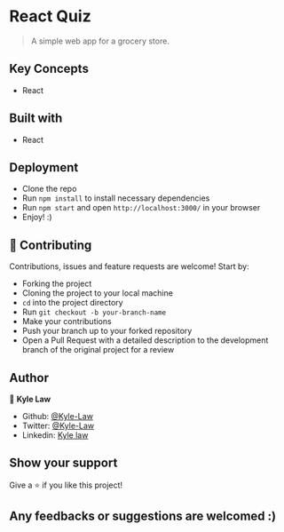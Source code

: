 # React Quiz

> A simple web app for a grocery store.

<!-- - Inspired by [this tutorial video](https://www.youtube.com/watch?v=F2JCjVSZlG0) -->
<!--

## Snapshots

![image](https://user-images.githubusercontent.com/55923773/87842309-1f33ba00-c8de-11ea-8dd8-86651d4376d0.png) -->

## Key Concepts

- React

## Built with

- React

## Deployment

- Clone the repo
- Run `npm install` to install necessary dependencies
- Run `npm start` and open `http://localhost:3000/` in your browser
- Enjoy! :)

## 🤝 Contributing

Contributions, issues and feature requests are welcome! Start by:

- Forking the project
- Cloning the project to your local machine
- `cd` into the project directory
- Run `git checkout -b your-branch-name`
- Make your contributions
- Push your branch up to your forked repository
- Open a Pull Request with a detailed description to the development branch of the original project for a review

## Author

👤 **Kyle Law**

- Github: [@Kyle-Law](https://github.com/Kyle-Law)
- Twitter: [@Kyle-Law](https://twitter.com/ZhunKhing)
- Linkedin: [Kyle law](https://www.linkedin.com/in/kyle-lawzhunkhing/)

## Show your support

Give a ⭐️ if you like this project!

## Any feedbacks or suggestions are welcomed :)
